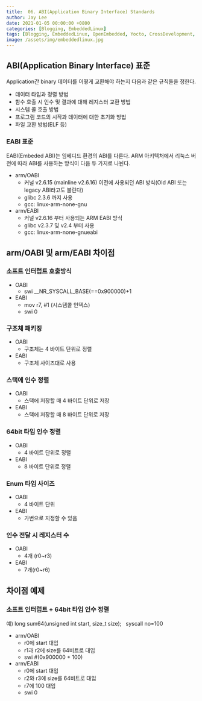 ```yaml
---
title:  06. ABI(Application Binary Interface) Standards
author: Jay Lee
date: 2021-01-05 00:00:00 +0800
categories: [Blogging, EmbeddedLinux]
tags: [Blogging, EmbeddedLinux, OpenEmbedded, Yocto, CrossDevelopment, GCC, GDB, Toolchain]
image: /assets/img/embeddedlinux.jpg
---
```


## **ABI(Application Binary Interface) 표준**

Application간 binary 데이터를 어떻게 교환해야 하는지 다음과 같은 규칙들을 정한다.

- 데이터 타입과 정렬 방법
- 함수 호출 시 인수 및 결과에 대해 레지스터 교환 방법
- 시스템 콜 호출 방법
- 프로그램 코드의 시작과 데이터에 대한 초기화 방법
- 파일 교환 방법(ELF 등)

### **EABI 표준**

EABI(Embeded ABI)는 임베디드 환경의 ABI를 다룬다. ARM 아키텍처에서 리눅스 버전에 따라 ABI를 사용하는 방식이 다음 두 가지로 나뉜다.

- arm/OABI
    - 커널 v2.6.15 (mainline v2.6.16) 이전에 사용되던 ABI 방식(Old ABI 또는 legacy ABI라고도 불린다)
    - glibc 2.3.6 까지 사용
    - gcc: linux-arm-none-gnu
- arm/EABI
    - 커널 v2.6.16 부터 사용되는 ARM EABI 방식
    - glibc v2.3.7 및 v2.4 부터 사용
    - gcc: linux-arm-none-gnueabi

## **arm/OABI 및 arm/EABI 차이점**

### **소프트 인터럽트 호출방식**

- OABI
    - swi __NR_SYSCALL_BASE(==0x900000)+1
- EABI
    - mov r7, #1 (시스템콜 인덱스)
    - swi 0

### **구조체 패키징**

- OABI
    - 구조체는 4 바이트 단위로 정렬
- EABI
    - 구조체 사이즈대로 사용

### **스택에 인수 정렬**

- OABI
    - 스택에 저장할 때 4 바이트 단위로 저장
- EABI
    - 스택에 저장할 때 8 바이트 단위로 저장

### **64bit 타입 인수 정렬**

- OABI
    - 4 바이트 단위로 정렬
- EABI
    - 8 바이트 단위로 정렬

### **Enum 타입 사이즈**

- OABI
    - 4 바이트 단위
- EABI
    - 가변으로 지정할 수 있음

### **인수 전달 시 레지스터 수**

- OABI
    - 4개 (r0~r3)
- EABI
    - 7개(r0~r6)

## **차이점 예제**

### **소프트 인터럽트 + 64bit 타입 인수 정렬**

예) long sum64(unsigned int start, size_t size);   syscall no=100

- arm/OABI
    - r0에 start 대입
    - r1과 r2에 size를 64비트로 대입
    - swi #(0x900000 + 100)
- arm/EABI
    - r0에 start 대입
    - r2와 r3에 size를 64비트로 대입
    - r7에 100 대입
    - swi 0